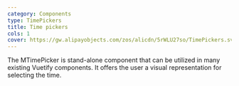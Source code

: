 ```yaml
---
category: Components
type: TimePickers
title: Time pickers
cols: 1
cover: https://gw.alipayobjects.com/zos/alicdn/5rWLU27so/TimePickers.svg
---
```


The MTimePicker is stand-alone component that can be utilized in many existing Vuetify components. It offers the user a visual representation for selecting the time.
